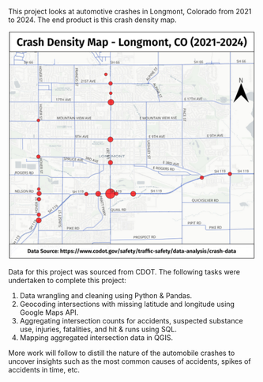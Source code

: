 This project looks at automotive crashes in Longmont, Colorado from 2021 to 2024. The end product is this crash density map.

<img src="Longmont_Crash_Density.png" alt="Crash Density Map" width="500"/>

Data for this project was sourced from CDOT. The following tasks were undertaken to complete this project:

1. Data wrangling and cleaning using Python & Pandas.
2. Geocoding intersections with missing latitude and longitude using Google Maps API.
3. Aggregating intersection counts for accidents, suspected substance use, injuries, fatalities, and hit & runs using SQL.
4. Mapping aggregated intersection data in QGIS.

More work will follow to distill the nature of the automobile crashes to uncover insights such as the most common causes of accidents, spikes of accidents in time, etc.
